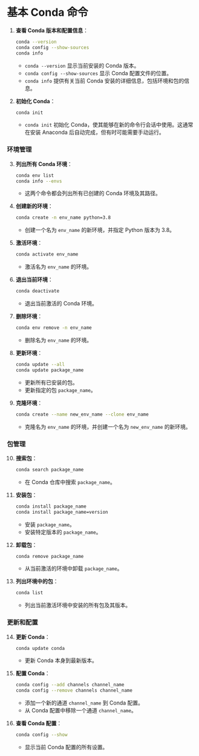 # 基本 Conda 命令

1. **查看 Conda 版本和配置信息**：
   ```bash
   conda --version
   conda config --show-sources
   conda info
   ```
   - `conda --version` 显示当前安装的 Conda 版本。
   - `conda config --show-sources` 显示 Conda 配置文件的位置。
   - `conda info` 提供有关当前 Conda 安装的详细信息，包括环境和包的信息。

2. **初始化 Conda**：
   ```bash
   conda init
   ```
   - `conda init` 初始化 Conda，使其能够在新的命令行会话中使用。这通常在安装 Anaconda 后自动完成，但有时可能需要手动运行。

### 环境管理

3. **列出所有 Conda 环境**：
   ```bash
   conda env list
   conda info --envs
   ```
   - 这两个命令都会列出所有已创建的 Conda 环境及其路径。

4. **创建新的环境**：
   ```bash
   conda create -n env_name python=3.8
   ```
   - 创建一个名为 `env_name` 的新环境，并指定 Python 版本为 3.8。

5. **激活环境**：
   ```bash
   conda activate env_name
   ```
   - 激活名为 `env_name` 的环境。

6. **退出当前环境**：
   ```bash
   conda deactivate
   ```
   - 退出当前激活的 Conda 环境。

7. **删除环境**：
   ```bash
   conda env remove -n env_name
   ```
   - 删除名为 `env_name` 的环境。

8. **更新环境**：
   ```bash
   conda update --all
   conda update package_name
   ```
   - 更新所有已安装的包。
   - 更新指定的包 `package_name`。

9. **克隆环境**：
   ```bash
   conda create --name new_env_name --clone env_name
   ```
   - 克隆名为 `env_name` 的环境，并创建一个名为 `new_env_name` 的新环境。

### 包管理

10. **搜索包**：
    ```bash
    conda search package_name
    ```
    - 在 Conda 仓库中搜索 `package_name`。

11. **安装包**：
    ```bash
    conda install package_name
    conda install package_name=version
    ```
    - 安装 `package_name`。
    - 安装特定版本的 `package_name`。

12. **卸载包**：
    ```bash
    conda remove package_name
    ```
    - 从当前激活的环境中卸载 `package_name`。

13. **列出环境中的包**：
    ```bash
    conda list
    ```
    - 列出当前激活环境中安装的所有包及其版本。

### 更新和配置

14. **更新 Conda**：
    ```bash
    conda update conda
    ```
    - 更新 Conda 本身到最新版本。

15. **配置 Conda**：
    ```bash
    conda config --add channels channel_name
    conda config --remove channels channel_name
    ```
    - 添加一个新的通道 `channel_name` 到 Conda 配置。
    - 从 Conda 配置中移除一个通道 `channel_name`。

16. **查看 Conda 配置**：
    ```bash
    conda config --show
    ```
    - 显示当前 Conda 配置的所有设置。